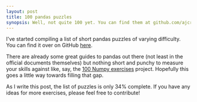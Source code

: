 ```yaml
---
layout: post
title: 100 pandas puzzles
synopsis: Well, not quite 100 yet. You can find them at github.com/ajcr/100-pandas-puzzles
---
```


I've started compiling a list of short pandas puzzles of varying difficulty. You can find it over on GitHub [here](https://github.com/ajcr/100-pandas-puzzles).

There are already some great guides to pandas out there (not least in the official documents themselves) but nothing short and punchy to measure your skills against like, say, the [100 Numpy exercises](https://github.com/rougier/numpy-100) project. Hopefully this goes a little way towards filling that gap.

As I write this post, the list of puzzles is only 34% complete. If you have any ideas for more exercises, please feel free to contribute!

